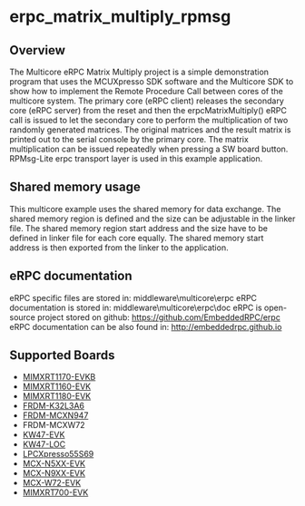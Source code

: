 # erpc_matrix_multiply_rpmsg

## Overview
The Multicore eRPC Matrix Multiply project is a simple demonstration program that uses the
MCUXpresso SDK software and the Multicore SDK to show how to implement the Remote Procedure Call
between cores of the multicore system. The primary core (eRPC client) releases the secondary core
(eRPC server) from the reset and then the erpcMatrixMultiply() eRPC call is issued to let the
secondary core to perform the multiplication of two randomly generated matrices. The original
matrices and the result matrix is printed out to the serial console by the primary core. The
matrix multiplication can be issued repeatedly when pressing a SW board button. RPMsg-Lite erpc
transport layer is used in this example application.

## Shared memory usage
This multicore example uses the shared memory for data exchange. The shared memory region is
defined and the size can be adjustable in the linker file. The shared memory region start address
and the size have to be defined in linker file for each core equally. The shared memory start
address is then exported from the linker to the application.

## eRPC documentation
eRPC specific files are stored in: middleware\multicore\erpc
eRPC documentation is stored in: middleware\multicore\erpc\doc
eRPC is open-source project stored on github: https://github.com/EmbeddedRPC/erpc
eRPC documentation can be also found in: http://embeddedrpc.github.io

## Supported Boards
- [MIMXRT1170-EVKB](../../_boards/evkbmimxrt1170/multicore_examples/erpc_matrix_multiply_rpmsg/example_board_readme.md)
- [MIMXRT1160-EVK](../../_boards/evkmimxrt1160/multicore_examples/erpc_matrix_multiply_rpmsg/example_board_readme.md)
- [MIMXRT1180-EVK](../../_boards/evkmimxrt1180/multicore_examples/erpc_matrix_multiply_rpmsg/example_board_readme.md)
- [FRDM-K32L3A6](../../_boards/frdmk32l3a6/multicore_examples/erpc_matrix_multiply_rpmsg/example_board_readme.md)
- [FRDM-MCXN947](../../_boards/frdmmcxn947/multicore_examples/erpc_matrix_multiply_rpmsg/example_board_readme.md)
- FRDM-MCXW72
- [KW47-EVK](../../_boards/kw47evk/multicore_examples/erpc_matrix_multiply_rpmsg/example_board_readme.md)
- [KW47-LOC](../../_boards/kw47loc/multicore_examples/erpc_matrix_multiply_rpmsg/example_board_readme.md)
- [LPCXpresso55S69](../../_boards/lpcxpresso55s69/multicore_examples/erpc_matrix_multiply_rpmsg/example_board_readme.md)
- [MCX-N5XX-EVK](../../_boards/mcxn5xxevk/multicore_examples/erpc_matrix_multiply_rpmsg/example_board_readme.md)
- [MCX-N9XX-EVK](../../_boards/mcxn9xxevk/multicore_examples/erpc_matrix_multiply_rpmsg/example_board_readme.md)
- [MCX-W72-EVK](../../_boards/mcxw72evk/multicore_examples/erpc_matrix_multiply_rpmsg/example_board_readme.md)
- [MIMXRT700-EVK](../../_boards/mimxrt700evk/multicore_examples/erpc_matrix_multiply_rpmsg/example_board_readme.md)
